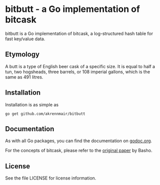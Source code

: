 # bitbutt - a Go implementation of bitcask

bitbutt is a Go implementation of bitcask, a log-structured hash table for fast 
key/value data.

## Etymology

A butt is a type of English beer cask of a specific size. It is equal to half a 
tun, two hogsheads, three barrels, or 108 imperial gallons, which is the same 
as 491 litres.

## Installation

Installation is as simple as 

	go get github.com/akrennmair/bitbutt

## Documentation

As with all Go packages, you can find the documentation on 
[godoc.org](http://godoc.org/github.com/akrennmair/bitbutt).

For the concepts of bitcask, please refer to the [original 
paper](http://basho.com/wp-content/uploads/2015/05/bitcask-intro.pdf) by Basho.

## License

See the file LICENSE for license information.
